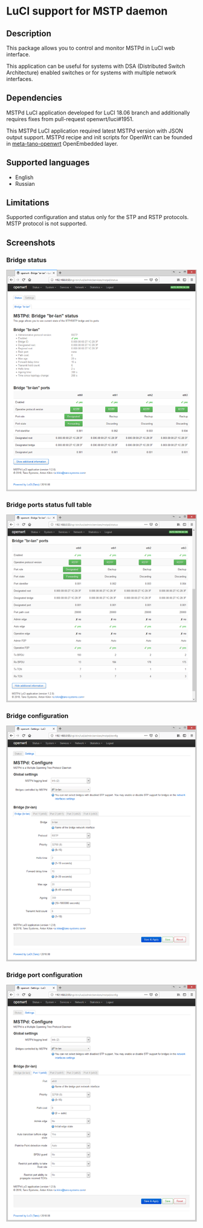 # LuCI support for MSTP daemon

## Description
This package allows you to control and monitor MSTPd in LuCI web interface.

This application can be useful for systems with DSA (Distributed Switch Architecture)
enabled switches or for systems with multiple network interfaces.

## Dependencies
MSTPd LuCI application developed for LuCI 18.06 branch and
additionally requires fixes from pull-request openwrt/luci#1951.

This MSTPd LuCI application required latest MSTPd version with
JSON output support. MSTPd recipe and init scripts for OpenWrt can be founded
in [meta-tano-openwrt](https://github.com/tano-systems/meta-tano-openwrt.git) OpenEmbedded layer.

## Supported languages
- English
- Russian

## Limitations

Supported configuration and status only for the STP and RSTP protocols.
MSTP protocol is not supported.

## Screenshots

### Bridge status
![Status page](screenshots/luci-app-mstpd-status.png?raw=true "Status page")

### Bridge ports status full table
![Status page](screenshots/luci-app-mstpd-status-additional.png?raw=true "Expanded bridge ports status table")

### Bridge configuration
![Configuration page (bridge)](screenshots/luci-app-mstpd-config-bridge.png?raw=true "Configuration page (bridge)")

### Bridge port configuration
![Configuration page (port)](screenshots/luci-app-mstpd-config-port.png?raw=true "Configuration page (port)")

